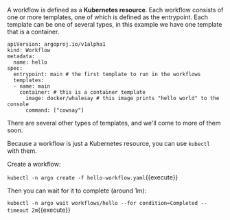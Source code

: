 A workflow is defined as a **Kubernetes resource**. Each workflow consists of one or more templates, one of which is
defined as the entrypoint. Each template can be one of several types, in this example we have one template that is a
container.

```
apiVersion: argoproj.io/v1alpha1
kind: Workflow
metadata:
  name: hello
spec:
  entrypoint: main # the first template to run in the workflows
  templates:
  - name: main
    container: # this is a container template
      image: docker/whalesay # this image prints "hello world" to the console
      command: ["cowsay"]
```

There are several other types of templates, and we'll come to more of them soon.

Because a workflow is just a Kubernetes resource, you can use `kubectl` with them.

Create a workflow:

`kubectl -n argo create -f hello-workflow.yaml`{{execute}}

Then you can wait for it to complete (around 1m):

`kubectl -n argo wait workflows/hello --for condition=Completed --timeout 2m`{{execute}}
